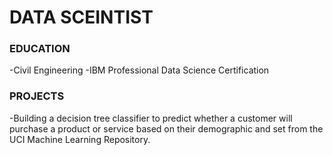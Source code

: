 # DATA SCEINTIST

### EDUCATION
   -Civil Engineering
  -IBM Professional Data Science Certification

### PROJECTS
  -Building a decision tree classifier to predict whether a customer will purchase a product or service based on their demographic and set from the UCI Machine Learning Repository. 


